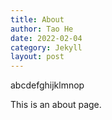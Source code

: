 ```yaml
---
title: About
author: Tao He
date: 2022-02-04
category: Jekyll
layout: post
---
```

abcdefghijklmnop


This is an about page.